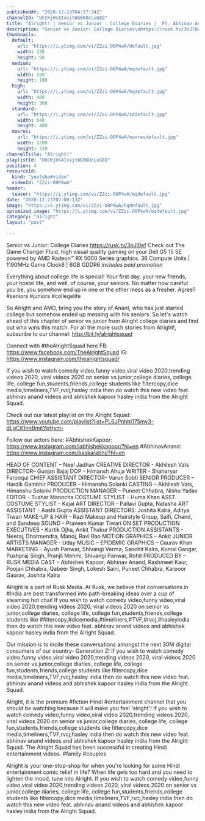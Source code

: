```yaml
---
publishedAt: "2020-12-23T04:57:34Z"
channelId: "UCCKjHsAIxvjtWG8KOcLuG8Q"
title: "Alright! | Senior vs Junior : College Diaries |  Ft. Abhinav Anand & Abhishek Kapoor"
description: "Senior vs Junior: College Diaries\nhttps://rusk.tv/3nJl0ef\nCheck out The Game Changer\nFluid, high visual quality gaming on your Dell G5 15 SE powered by AMD Radeon™️ RX 5000 Series graphics.\n36 Compute Units | 1190MHz Game Clock6 | 6GB GDDR6\n*includes paid promotion*\n\nEverything about college life is special! Your first day, your new friends, your hostel life, and well, of course, your seniors. No matter how careful you be, you somehow end up in one or the other mess as a fresher. Agree? #seniors #juniors #collegelife\n\nSo Alright and AMD, bring you the story of Anant, who has just started college but somehow ended up messing with his seniors. So let's watch ahead of this chapter of senior vs junior from Alright college diaries and find out who wins this match. For all the more such stories from Alright!, subscribe to our channel: http://bit.ly/alrightsquad\n\nConnect with #theAlrightSquad here\nFB: https://www.facebook.com/TheAlrightSquad\nIG: https://www.instagram.com/thealrightsquad/\n\nIf you wish to watch comedy video,funny video,viral video 2020,trending videos 2020, viral videos 2020 on senior vs junior,college diaries, college life, college fun,students,friends,college students like filtercopy,dice media,timeliners,TVF,rvcj,hasley india then do watch this new video feat. abhinav anand videos and abhishek kapoor hasley india from the Alright Squad.\n\nCheck out our latest playlist on the Alright Squad: https://www.youtube.com/playlist?list=PL6JPnhhI175my3-dLgC61nnBmitYpHym-\n\nFollow our actors here:\n#AbhishekKapoor: https://www.instagram.com/iabhishekkapoor/?hl=en\n#AbhinavAnand: https://www.instagram.com/baskarabhi/?hl=en\n\nHEAD OF CONTENT – Neel Jadhav\nCREATIVE DIRECTOR - Akhilesh Vats\nDIRECTOR– Gunjan Bajaj\nDOP - Himansh Ahuja\nWRITER - Shaharyar Farooqui\nCHIEF ASSISTANT DIRECTOR- Varun Sobti\nSENIOR PRODUCER – Hardik Gambhir\nPRODUCER – Himanshu Solanki\nCASTING – Akhilesh Vats, Himanshu Solanki\nPRODUCTION MANAGER – Puneet Chhabra, Nishu Yadav\nEDITOR – Tushar Manocha\nCOSTUME STYLIST - Huma Khan\nASST. COSTUME STYLIST - Kajal\nART DIRECTOR - Pallavi Gupta, Natasha\nART ASSISTANT - Aashi Gupta\nASSISTANT DIRECTORS: Joshita Kalra, Aditya Tiwari\nMAKE-UP & HAIR -  Razi Makeup and Hairstyle Group, Saifi, Chand, and Sandeep\nSOUND - Praveen Kumar Tiwari\nON SET PRODUCTION EXECUTIVES - Kartik Ojha, Ankit Thakur\nPRODUCTION ASSISTANTS - Neeraj, Dharmendra, Manoj, Ravi Rao\nMOTION GRAPHICS – Ankit\nJUNIOR ARTISTS MANAGER - Uday\nMUSIC – EPIDEMIC\nGRAPHICS – Gaurav Khan\nMARKETING – Ayush Panwar, Shivangi Verma, Sanchit Kalra, Komal Gangar, Pushpraj Singh, Pranjli Mehmi, Shivangi Panwar, Rohit\nPRODUCED BY – RUSK MEDIA\nCAST – Abhishek Kapoor, Abhinav Anand, Rashmeet Kaur, Poojan Chhabra, Qabeer Singh, Lokesh Saini, Puneet Chhabra, Karpoor Gaurav, Joshita Kalra\n\nAlright is a part of Rusk Media. At Rusk, we believe that conversations in #India are best transformed into path-breaking ideas over a cup of steaming hot chai! If you wish to watch comedy video,funny video,viral video 2020,trending videos 2020, viral videos 2020 on senior vs junior,college diaries, college life, college fun,students,friends,college students like #filtercopy,#dicemedia,#timeliners,#TVF,#rvcj,#hasleyindia then do watch this new video feat. abhinav anand videos and abhishek kapoor hasley india from the Alright Squad.\n\nOur mission is to incite these conversations amongst the next 30M digital consumers of our country- Generation Z! If you wish to watch comedy video,funny video,viral video 2020,trending videos 2020, viral videos 2020 on senior vs junior,college diaries, college life, college fun,students,friends,college students like filtercopy,dice media,timeliners,TVF,rvcj,hasley india then do watch this new video feat. abhinav anand videos and abhishek kapoor hasley india from the Alright Squad. \n\nAlright, it is the premium #fiction Hindi #entertainment channel that you should be watching because it will make you feel 'alright'! If you wish to watch comedy video,funny video,viral video 2020,trending videos 2020, viral videos 2020 on senior vs junior,college diaries, college life, college fun,students,friends,college students like filtercopy,dice media,timeliners,TVF,rvcj,hasley india then do watch this new video feat. abhinav anand videos and abhishek kapoor hasley india from the Alright Squad. The Alright Squad has been successful in creating Hindi entertainment videos. #family #couples\n\n\nAlright is your one-stop-shop for when you're looking for some Hindi entertainment comic relief in life? When life gets too hard and you need to lighten the mood, tune into Alright. If you wish to watch comedy video,funny video,viral video 2020,trending videos 2020, viral videos 2020 on senior vs junior,college diaries, college life, college fun,students,friends,college students like filtercopy,dice media,timeliners,TVF,rvcj,hasley india then do watch this new video feat. abhinav anand videos and abhishek kapoor hasley india from the Alright Squad."
thumbnails:
  default:
    url: "https://i.ytimg.com/vi/ZZzi-O0P4wA/default.jpg"
    width: 120
    height: 90
  medium:
    url: "https://i.ytimg.com/vi/ZZzi-O0P4wA/mqdefault.jpg"
    width: 320
    height: 180
  high:
    url: "https://i.ytimg.com/vi/ZZzi-O0P4wA/hqdefault.jpg"
    width: 480
    height: 360
  standard:
    url: "https://i.ytimg.com/vi/ZZzi-O0P4wA/sddefault.jpg"
    width: 640
    height: 480
  maxres:
    url: "https://i.ytimg.com/vi/ZZzi-O0P4wA/maxresdefault.jpg"
    width: 1280
    height: 720
channelTitle: "Alright!"
playlistId: "UUCKjHsAIxvjtWG8KOcLuG8Q"
position: 4
resourceId:
  kind: "youtube#video"
  videoId: "ZZzi-O0P4wA"
header:
  teaser: "https://i.ytimg.com/vi/ZZzi-O0P4wA/mqdefault.jpg"
date: "2020-12-23T07:00:13Z"
image: "https://i.ytimg.com/vi/ZZzi-O0P4wA/hqdefault.jpg"
optimized_image: "https://i.ytimg.com/vi/ZZzi-O0P4wA/mqdefault.jpg"
category: "alright"
layout: "post"

---
```

Senior vs Junior: College Diaries
https://rusk.tv/3nJl0ef
Check out The Game Changer
Fluid, high visual quality gaming on your Dell G5 15 SE powered by AMD Radeon™️ RX 5000 Series graphics.
36 Compute Units | 1190MHz Game Clock6 | 6GB GDDR6
*includes paid promotion*

Everything about college life is special! Your first day, your new friends, your hostel life, and well, of course, your seniors. No matter how careful you be, you somehow end up in one or the other mess as a fresher. Agree? #seniors #juniors #collegelife

So Alright and AMD, bring you the story of Anant, who has just started college but somehow ended up messing with his seniors. So let's watch ahead of this chapter of senior vs junior from Alright college diaries and find out who wins this match. For all the more such stories from Alright!, subscribe to our channel: http://bit.ly/alrightsquad

Connect with #theAlrightSquad here
FB: https://www.facebook.com/TheAlrightSquad
IG: https://www.instagram.com/thealrightsquad/

If you wish to watch comedy video,funny video,viral video 2020,trending videos 2020, viral videos 2020 on senior vs junior,college diaries, college life, college fun,students,friends,college students like filtercopy,dice media,timeliners,TVF,rvcj,hasley india then do watch this new video feat. abhinav anand videos and abhishek kapoor hasley india from the Alright Squad.

Check out our latest playlist on the Alright Squad: https://www.youtube.com/playlist?list=PL6JPnhhI175my3-dLgC61nnBmitYpHym-

Follow our actors here:
#AbhishekKapoor: https://www.instagram.com/iabhishekkapoor/?hl=en
#AbhinavAnand: https://www.instagram.com/baskarabhi/?hl=en

HEAD OF CONTENT – Neel Jadhav
CREATIVE DIRECTOR - Akhilesh Vats
DIRECTOR– Gunjan Bajaj
DOP - Himansh Ahuja
WRITER - Shaharyar Farooqui
CHIEF ASSISTANT DIRECTOR- Varun Sobti
SENIOR PRODUCER – Hardik Gambhir
PRODUCER – Himanshu Solanki
CASTING – Akhilesh Vats, Himanshu Solanki
PRODUCTION MANAGER – Puneet Chhabra, Nishu Yadav
EDITOR – Tushar Manocha
COSTUME STYLIST - Huma Khan
ASST. COSTUME STYLIST - Kajal
ART DIRECTOR - Pallavi Gupta, Natasha
ART ASSISTANT - Aashi Gupta
ASSISTANT DIRECTORS: Joshita Kalra, Aditya Tiwari
MAKE-UP & HAIR -  Razi Makeup and Hairstyle Group, Saifi, Chand, and Sandeep
SOUND - Praveen Kumar Tiwari
ON SET PRODUCTION EXECUTIVES - Kartik Ojha, Ankit Thakur
PRODUCTION ASSISTANTS - Neeraj, Dharmendra, Manoj, Ravi Rao
MOTION GRAPHICS – Ankit
JUNIOR ARTISTS MANAGER - Uday
MUSIC – EPIDEMIC
GRAPHICS – Gaurav Khan
MARKETING – Ayush Panwar, Shivangi Verma, Sanchit Kalra, Komal Gangar, Pushpraj Singh, Pranjli Mehmi, Shivangi Panwar, Rohit
PRODUCED BY – RUSK MEDIA
CAST – Abhishek Kapoor, Abhinav Anand, Rashmeet Kaur, Poojan Chhabra, Qabeer Singh, Lokesh Saini, Puneet Chhabra, Karpoor Gaurav, Joshita Kalra

Alright is a part of Rusk Media. At Rusk, we believe that conversations in #India are best transformed into path-breaking ideas over a cup of steaming hot chai! If you wish to watch comedy video,funny video,viral video 2020,trending videos 2020, viral videos 2020 on senior vs junior,college diaries, college life, college fun,students,friends,college students like #filtercopy,#dicemedia,#timeliners,#TVF,#rvcj,#hasleyindia then do watch this new video feat. abhinav anand videos and abhishek kapoor hasley india from the Alright Squad.

Our mission is to incite these conversations amongst the next 30M digital consumers of our country- Generation Z! If you wish to watch comedy video,funny video,viral video 2020,trending videos 2020, viral videos 2020 on senior vs junior,college diaries, college life, college fun,students,friends,college students like filtercopy,dice media,timeliners,TVF,rvcj,hasley india then do watch this new video feat. abhinav anand videos and abhishek kapoor hasley india from the Alright Squad. 

Alright, it is the premium #fiction Hindi #entertainment channel that you should be watching because it will make you feel 'alright'! If you wish to watch comedy video,funny video,viral video 2020,trending videos 2020, viral videos 2020 on senior vs junior,college diaries, college life, college fun,students,friends,college students like filtercopy,dice media,timeliners,TVF,rvcj,hasley india then do watch this new video feat. abhinav anand videos and abhishek kapoor hasley india from the Alright Squad. The Alright Squad has been successful in creating Hindi entertainment videos. #family #couples


Alright is your one-stop-shop for when you're looking for some Hindi entertainment comic relief in life? When life gets too hard and you need to lighten the mood, tune into Alright. If you wish to watch comedy video,funny video,viral video 2020,trending videos 2020, viral videos 2020 on senior vs junior,college diaries, college life, college fun,students,friends,college students like filtercopy,dice media,timeliners,TVF,rvcj,hasley india then do watch this new video feat. abhinav anand videos and abhishek kapoor hasley india from the Alright Squad.